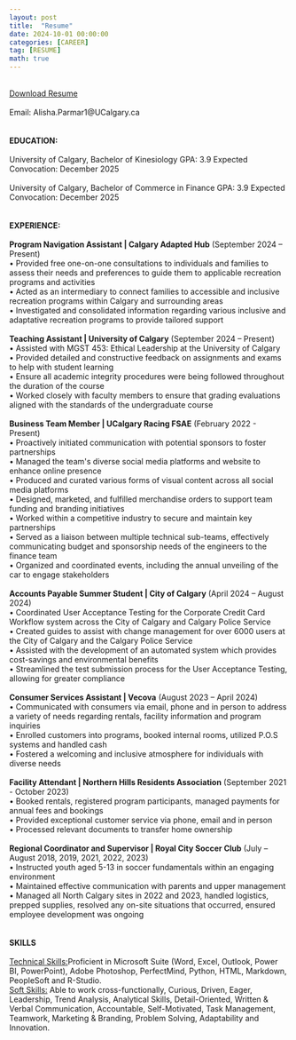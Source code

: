 ```yaml
---
layout: post
title:  "Resume"
date: 2024-10-01 00:00:00 
categories: [CAREER]
tag: [RESUME]
math: true 
---
```

<br>
<a href="https://raw.githubusercontent.com/alishaparmar11/alishaparmar11.github.io/main/images/Alisha Parmar Resume - October 2024.pdf" target="_blank">Download Resume</a>
<br>
<br>
Email: Alisha.Parmar1@UCalgary.ca    
<br>
<br>
<br>
<strong>EDUCATION:</strong>
<br>
<br>
University of Calgary, Bachelor of Kinesiology  
GPA: 3.9  
Expected Convocation: December 2025 
 <br>
 <br>
University of Calgary, Bachelor of Commerce in Finance 
GPA: 3.9 
Expected Convocation: December 2025 
<br>
<br>
<br>
<strong>EXPERIENCE:</strong>
<br>
<br>
<strong>Program Navigation Assistant | Calgary Adapted Hub</strong>
(September 2024 – Present) 
<br>
•	Provided free one-on-one consultations to individuals and families to assess their needs and preferences to guide them to applicable recreation programs and activities 
<br>
•	Acted as an intermediary to connect families to accessible and inclusive recreation programs within Calgary and surrounding areas 
<br>
•	Investigated and consolidated information regarding various inclusive and adaptative recreation programs to provide tailored support 
<br>
<br>
<strong>Teaching Assistant | University of Calgary</strong>
(September 2024 – Present) 
<br>
•	Assisted with MGST 453: Ethical Leadership at the University of Calgary
<br>
•	Provided detailed and constructive feedback on assignments and exams to help with student learning 
<br>
•	Ensure all academic integrity procedures were being followed throughout the duration of the course 
<br>
•	Worked closely with faculty members to ensure that grading evaluations aligned with the standards of the undergraduate course 
<br>
<br>
<strong>Business Team Member | UCalgary Racing FSAE</strong>
(February 2022 - Present)   
<br>
•	Proactively initiated communication with potential sponsors to foster partnerships   
<br>
•	Managed the team's diverse social media platforms and website to enhance online presence  
<br>
•	Produced and curated various forms of visual content across all social media platforms 
<br>
•	Designed, marketed, and fulfilled merchandise orders to support team funding and branding initiatives   
<br>
•	Worked within a competitive industry to secure and maintain key partnerships
<br>
•	Served as a liaison between multiple technical sub-teams, effectively communicating budget and sponsorship needs of the engineers to the finance team 
<br>
•	Organized and coordinated events, including the annual unveiling of the car to engage stakeholders    
<br>
<br>
<strong>Accounts Payable Summer Student | City of Calgary</strong>
(April 2024 – August 2024)   
<br>
•	Coordinated User Acceptance Testing for the Corporate Credit Card Workflow system across the City of Calgary and Calgary Police Service 
<br>
•	Created guides to assist with change management for over 6000 users at the City of Calgary and the Calgary Police Service 
<br>
•	Assisted with the development of an automated system which provides cost-savings and environmental benefits 
<br>
•	Streamlined the test submission process for the User Acceptance Testing, allowing for greater compliance  
<br>
<br>
<strong>Consumer Services Assistant | Vecova</strong>
(August 2023 – April 2024) 
<br>
•	Communicated with consumers via email, phone and in person to address a variety of needs regarding rentals, facility information and program inquiries 
<br>
•	Enrolled customers into programs, booked internal rooms, utilized P.O.S systems and handled cash 
<br>
•	Fostered a welcoming and inclusive atmosphere for individuals with diverse needs 
<br>
<br>
<strong>Facility Attendant | Northern Hills Residents Association</strong>  
 (September 2021 - October 2023)   
 <br>
•	Booked rentals, registered program participants, managed payments for annual fees and bookings  
<br>
•	Provided exceptional customer service via phone, email and in person  
<br>
•	Processed relevant documents to transfer home ownership  
<br>
<br>
<strong>Regional Coordinator and Supervisor | Royal City Soccer Club</strong>
(July – August 2018, 2019, 2021, 2022, 2023)   
<br>
•	Instructed youth aged 5-13 in soccer fundamentals within an engaging environment  
<br>
•	Maintained effective communication with parents and upper management  
<br>
•	Managed all North Calgary sites in 2022 and 2023, handled logistics, prepped supplies, resolved any on-site situations that occurred, ensured employee development was ongoing  
<br>
<br>
<br>
<strong>SKILLS</strong>
<br>
<br>
<u>Technical Skills:</u>Proficient in Microsoft Suite (Word, Excel, Outlook, Power BI, PowerPoint), Adobe Photoshop, PerfectMind, Python, HTML, Markdown, PeopleSoft and R-Studio.  
<br>
<u>Soft Skills:</u> Able to work cross-functionally, Curious, Driven, Eager, Leadership, Trend Analysis, Analytical Skills, Detail-Oriented, Written & Verbal Communication, Accountable, Self-Motivated, Task Management, Teamwork, Marketing & Branding, Problem Solving, Adaptability and Innovation.
<br>
